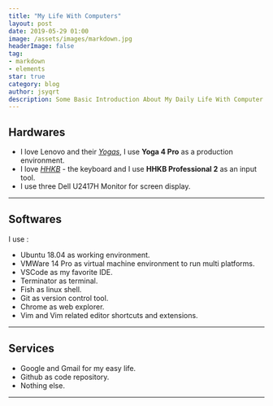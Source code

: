 ```yaml
---
title: "My Life With Computers"
layout: post
date: 2019-05-29 01:00
image: /assets/images/markdown.jpg
headerImage: false
tag:
- markdown
- elements
star: true
category: blog
author: jsyqrt
description: Some Basic Introduction About My Daily Life With Computer
---
```


## Hardwares

* I love Lenovo and their *[Yogas][1]*, I use **Yoga 4 Pro** as a production environment.
* I love *[HHKB][2]* - the keyboard and I use **HHKB Professional 2** as an input tool.
* I use three Dell U2417H Monitor for screen display.

---

## Softwares

I use :

* Ubuntu 18.04 as working environment.
* VMWare 14 Pro as virtual machine environment to run multi platforms.
* VSCode as my favorite IDE.
* Terminator as terminal.
* Fish as linux shell.
* Git as version control tool.
* Chrome as web explorer.
* Vim and Vim related editor shortcuts and extensions.

---

## Services

* Google and Gmail for my easy life.
* Github as code repository.
* Nothing else.

---

[1]: https://en.wikipedia.org/wiki/Lenovo_Yoga
[2]: https://en.wikipedia.org/wiki/Happy_Hacking_Keyboard
